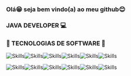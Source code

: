 ### Olá😁 seja  bem vindo(a) ao meu github😊
### JAVA DEVELOPER 💻

### 🔗 TECNOLOGIAS DE SOFTWARE 🔗

![Skills](https://img.shields.io/badge/Python-3776AB?style=for-the-badge&logo=python&logoColor=white)![Skills](https://img.shields.io/badge/JavaScript-F7DF1E?style=for-the-badge&logo=javascript&logoColor=black)![Skills](https://img.shields.io/badge/TypeScript-007ACC?style=for-the-badge&logo=typescript&logoColor=white)![Skills](https://img.shields.io/badge/MySQL-005C84?style=for-the-badge&logo=mysql&logoColor=white)![Skills](https://img.shields.io/badge/Java-ED8B00?style=for-the-badge&logo=openjdk&logoColor=white)![Skills](https://img.shields.io/badge/PostgreSQL-316192?style=for-the-badge&logo=postgresql&logoColor=white)


![Skills](https://img.shields.io/badge/Spring-6DB33F?style=for-the-badge&logo=spring&logoColor=white)![Skills](https://img.shields.io/badge/React-20232A?style=for-the-badge&logo=react&logoColor=61DAFB)![Skills](https://img.shields.io/badge/Tailwind_CSS-38B2AC?style=for-the-badge&logo=tailwind-css&logoColor=white)![Skills](https://img.shields.io/badge/HTML5-E34F26?style=for-the-badge&logo=html5&logoColor=white)![Skills](https://img.shields.io/badge/CSS3-1572B6?style=for-the-badge&logo=css3&logoColor=white)![Skills](https://img.shields.io/badge/Angular-DD0031?style=for-the-badge&logo=angular&logoColor=white)
